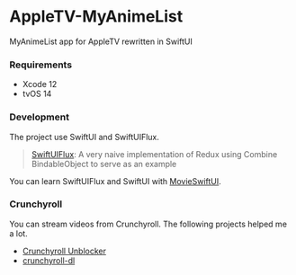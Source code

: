 # AppleTV-MyAnimeList
MyAnimeList app for AppleTV rewritten in SwiftUI

### Requirements

- Xcode 12
- tvOS 14

### Development

The project use SwiftUI and SwiftUIFlux.

> [SwiftUIFlux](https://github.com/Dimillian/SwiftUIFlux): A very naive implementation of Redux using Combine BindableObject to serve as an example

You can learn SwiftUIFlux and SwiftUI with [MovieSwiftUI](https://github.com/Dimillian/MovieSwiftUI).

### Crunchyroll

You can stream videos from Crunchyroll. The following projects helped me a lot.

- [Crunchyroll Unblocker](https://cr-unblocker.us.to)
- [crunchyroll-dl](https://github.com/simplymemes/crunchyroll-dl)
